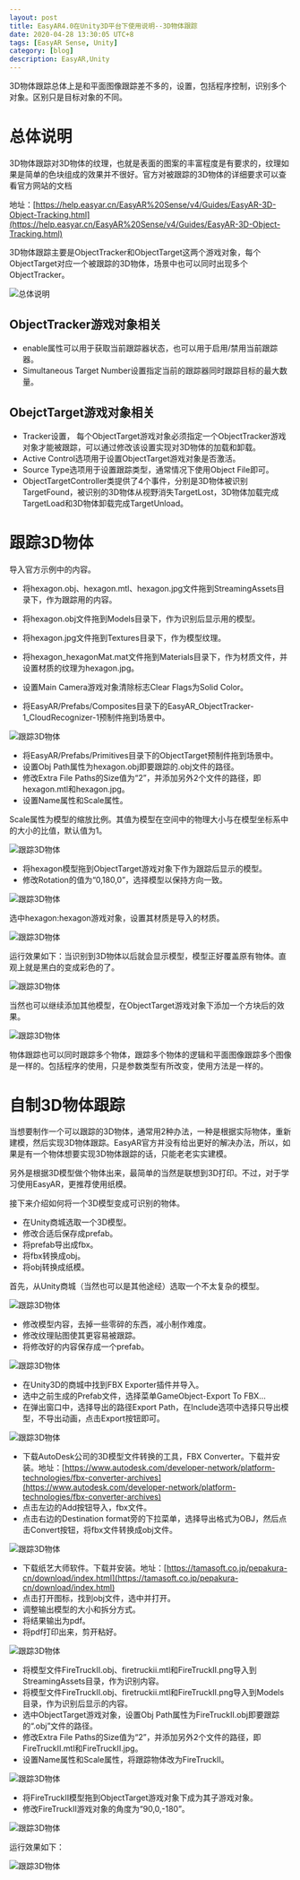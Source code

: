 ```yaml
---
layout: post
title: EasyAR4.0在Unity3D平台下使用说明--3D物体跟踪
date: 2020-04-28 13:30:05 UTC+8
tags: [EasyAR Sense, Unity]
category: [blog]
description: EasyAR,Unity
---
```


3D物体跟踪总体上是和平面图像跟踪差不多的，设置，包括程序控制，识别多个对象。区别只是目标对象的不同。

<!-- more -->

# 总体说明

3D物体跟踪对3D物体的纹理，也就是表面的图案的丰富程度是有要求的，纹理如果是简单的色块组成的效果并不很好。官方对被跟踪的3D物体的详细要求可以查看官方网站的文档

地址：[https://help.easyar.cn/EasyAR%20Sense/v4/Guides/EasyAR-3D-Object-Tracking.html](https://help.easyar.cn/EasyAR%20Sense/v4/Guides/EasyAR-3D-Object-Tracking.html)

3D物体跟踪主要是ObjectTracker和ObjectTarget这两个游戏对象，每个ObjectTarget对应一个被跟踪的3D物体，场景中也可以同时出现多个ObjectTracker。

![总体说明](/images/2020-04-28-ObjectTarget-01.jpg)

## ObjectTracker游戏对象相关

- enable属性可以用于获取当前跟踪器状态，也可以用于启用/禁用当前跟踪器。
- Simultaneous Target Number设置指定当前的跟踪器同时跟踪目标的最大数量。

## ObejctTarget游戏对象相关

- Tracker设置，	每个ObjectTarget游戏对象必须指定一个ObjectTracker游戏对象才能被跟踪，可以通过修改该设置实现对3D物体的加载和卸载。
- Active Control选项用于设置ObjectTarget游戏对象是否激活。
- Source Type选项用于设置跟踪类型，通常情况下使用Object File即可。
- ObjectTargetController类提供了4个事件，分别是3D物体被识别TargetFound，被识别的3D物体从视野消失TargetLost，3D物体加载完成TargetLoad和3D物体卸载完成TargetUnload。

# 跟踪3D物体

导入官方示例中的内容。

- 将hexagon.obj、hexagon.mtl、hexagon.jpg文件拖到StreamingAssets目录下，作为跟踪用的内容。
- 将hexagon.obj文件拖到Models目录下，作为识别后显示用的模型。
- 将hexagon.jpg文件拖到Textures目录下，作为模型纹理。
- 将hexagon_hexagonMat.mat文件拖到Materials目录下，作为材质文件，并设置材质的纹理为hexagon.jpg。

- 设置Main Camera游戏对象清除标志Clear Flags为Solid Color。
- 将EasyAR/Prefabs/Composites目录下的EasyAR_ObjectTracker-1_CloudRecognizer-1预制件拖到场景中。

![跟踪3D物体](/images/2020-04-28-ObjectTarget-08.jpg)

- 将EasyAR/Prefabs/Primitives目录下的ObjectTarget预制件拖到场景中。
- 设置Obj Path属性为hexagon.obj即要跟踪的.obj文件的路径。
- 修改Extra File Paths的Size值为“2”，并添加另外2个文件的路径，即hexagon.mtl和hexagon.jpg。
- 设置Name属性和Scale属性。

Scale属性为模型的缩放比例。其值为模型在空间中的物理大小与在模型坐标系中的大小的比值，默认值为1。

![跟踪3D物体](/images/2020-04-28-ObjectTarget-09.jpg)

- 将hexagon模型拖到ObjectTarget游戏对象下作为跟踪后显示的模型。
- 修改Rotation的值为“0,180,0”，选择模型以保持方向一致。

![跟踪3D物体](/images/2020-04-28-ObjectTarget-10.jpg)

选中hexagon:hexagon游戏对象，设置其材质是导入的材质。

![跟踪3D物体](/images/2020-04-28-ObjectTarget-11.jpg)

运行效果如下：当识别到3D物体以后就会显示模型，模型正好覆盖原有物体。直观上就是黑白的变成彩色的了。

![跟踪3D物体](/images/2020-04-28-ObjectTarget-12.jpg)

当然也可以继续添加其他模型，在ObjectTarget游戏对象下添加一个方块后的效果。

![跟踪3D物体](/images/2020-04-28-ObjectTarget-14.jpg)

物体跟踪也可以同时跟踪多个物体，跟踪多个物体的逻辑和平面图像跟踪多个图像是一样的。包括程序的使用，只是参数类型有所改变，使用方法是一样的。

# 自制3D物体跟踪

当想要制作一个可以跟踪的3D物体，通常用2种办法，一种是根据实际物体，重新建模，然后实现3D物体跟踪。EasyAR官方并没有给出更好的解决办法，所以，如果是有一个物体想要实现3D物体跟踪的话，只能老老实实建模。

另外是根据3D模型做个物体出来，最简单的当然是联想到3D打印。不过，对于学习使用EasyAR，更推荐使用纸模。

接下来介绍如何将一个3D模型变成可识别的物体。

- 在Unity商城选取一个3D模型。
- 修改合适后保存成prefab。
- 将prefab导出成fbx。
- 将fbx转换成obj。
- 将obj转换成纸模。

首先，从Unity商城（当然也可以是其他途经）选取一个不太复杂的模型。

![跟踪3D物体](/images/2020-04-28-ObjectTarget-20.jpg)

- 修改模型内容，去掉一些零碎的东西，减小制作难度。
- 修改纹理贴图使其更容易被跟踪。
- 将修改好的内容保存成一个prefab。

![跟踪3D物体](/images/2020-04-28-ObjectTarget-21.jpg)

- 在Unity3D的商城中找到FBX Exporter插件并导入。
- 选中之前生成的Prefab文件，选择菜单GameObject-Export To FBX...
- 在弹出窗口中，选择导出的路径Export Path，在Include选项中选择只导出模型，不导出动画，点击Export按钮即可。

![跟踪3D物体](/images/2020-04-28-ObjectTarget-22.jpg)

- 下载AutoDesk公司的3D模型文件转换的工具，FBX Converter。下载并安装。地址：[https://www.autodesk.com/developer-network/platform-technologies/fbx-converter-archives](https://www.autodesk.com/developer-network/platform-technologies/fbx-converter-archives)
- 点击左边的Add按钮导入，fbx文件。
- 点击右边的Destination format旁的下拉菜单，选择导出格式为OBJ，然后点击Convert按钮，将fbx文件转换成obj文件。

![跟踪3D物体](/images/2020-04-28-ObjectTarget-23.jpg)

- 下载纸艺大师软件。下载并安装。地址：[https://tamasoft.co.jp/pepakura-cn/download/index.html](https://tamasoft.co.jp/pepakura-cn/download/index.html)
- 点击打开图标，找到obj文件，选中并打开。
- 调整输出模型的大小和拆分方式。
- 将结果输出为pdf。
- 将pdf打印出来，剪开粘好。

![跟踪3D物体](/images/2020-04-28-ObjectTarget-24.jpg)

- 将模型文件FireTruckII.obj、firetruckii.mtl和FireTruckII.png导入到StreamingAssets目录，作为识别内容。
- 将模型文件FireTruckII.obj、firetruckii.mtl和FireTruckII.png导入到Models目录，作为识别后显示的内容。
- 选中ObjectTarget游戏对象，设置Obj Path属性为FireTruckII.obj即要跟踪的“.obj”文件的路径。
- 修改Extra File Paths的Size值为“2”，并添加另外2个文件的路径，即FireTruckII.mtl和FireTruckII.jpg。
- 设置Name属性和Scale属性，将跟踪物体改为FireTruckII。

![跟踪3D物体](/images/2020-04-28-ObjectTarget-25.jpg)

- 将FireTruckII模型拖到ObjectTarget游戏对象下成为其子游戏对象。
- 修改FireTruckII游戏对象的角度为“90,0,-180”。

![跟踪3D物体](/images/2020-04-28-ObjectTarget-26.jpg)

运行效果如下：

![跟踪3D物体](/images/2020-04-28-ObjectTarget-27.jpg)